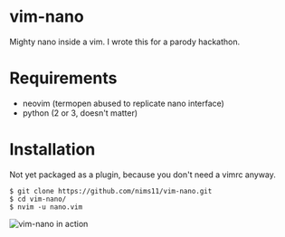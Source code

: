 # vim-nano

Mighty nano inside a vim. I wrote this for a parody hackathon.

# Requirements

- neovim (termopen abused to replicate nano interface)
- python (2 or 3, doesn't matter)

# Installation
Not yet packaged as a plugin, because you don't need a vimrc anyway.

```
$ git clone https://github.com/nims11/vim-nano.git
$ cd vim-nano/
$ nvim -u nano.vim
```

![vim-nano in action](https://raw.githubusercontent.com/nims11/vim-nano/master/screenshot.png)
